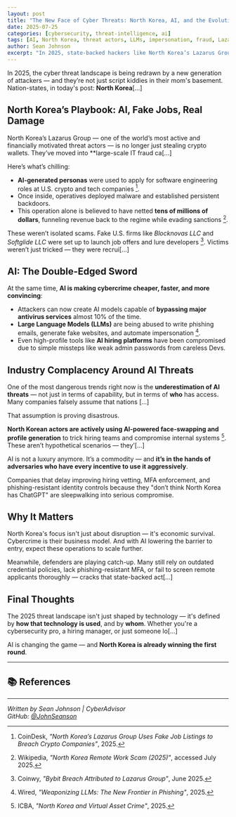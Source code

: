 ```yaml
---
layout: post
title: "The New Face of Cyber Threats: North Korea, AI, and the Evolution of State-Sponsored Hacking"
date: 2025-07-25
categories: [cybersecurity, threat-intelligence, ai]
tags: [AI, North Korea, threat actors, LLMs, impersonation, fraud, Lazarus]
author: Sean Johnson
excerpt: "In 2025, state-backed hackers like North Korea’s Lazarus Group are using AI to scale attacks, deceive hiring teams, and fund regimes. The threat isn't theoretical — it's happening now."
---
```


In 2025, the cyber threat landscape is being redrawn by a new generation of attackers — and they’re not just script kiddies in their mom's basement. Nation-states, in today's post: **North Korea**[...]

## North Korea’s Playbook: AI, Fake Jobs, Real Damage

North Korea’s Lazarus Group — one of the world’s most active and financially motivated threat actors — is no longer just stealing crypto wallets. They’ve moved into **large-scale IT fraud ca[...]

Here’s what’s chilling:
- **AI-generated personas** were used to apply for software engineering roles at U.S. crypto and tech companies [^2].
- Once inside, operatives deployed malware and established persistent backdoors.
- This operation alone is believed to have netted **tens of millions of dollars**, funneling revenue back to the regime while evading sanctions [^3].

These weren’t isolated scams. Fake U.S. firms like *Blocknovas LLC* and *Softglide LLC* were set up to launch job offers and lure developers [^4]. Victims weren’t just tricked — they were recrui[...]

## AI: The Double-Edged Sword

At the same time, **AI is making cybercrime cheaper, faster, and more convincing**:
- Attackers can now create AI models capable of **bypassing major antivirus services** almost 10% of the time.
- **Large Language Models (LLMs)** are being abused to write phishing emails, generate fake websites, and automate impersonation [^6].
- Even high-profile tools like **AI hiring platforms** have been compromised due to simple missteps like weak admin passwords from careless Devs.

## Industry Complacency Around AI Threats

One of the most dangerous trends right now is the **underestimation of AI threats** — not just in terms of capability, but in terms of **who** has access. Many companies falsely assume that nations [...]

That assumption is proving disastrous.

**North Korean actors are actively using AI-powered face-swapping and profile generation** to trick hiring teams and compromise internal systems [^1]. These aren’t hypothetical scenarios — they’[...]

AI is not a luxury anymore. It’s a commodity — and **it’s in the hands of adversaries who have every incentive to use it aggressively**.

Companies that delay improving hiring vetting, MFA enforcement, and phishing-resistant identity controls because they "don’t think North Korea has ChatGPT" are sleepwalking into serious compromise.

## Why It Matters

North Korea's focus isn't just about disruption — it's economic survival. Cybercrime is their business model. And with AI lowering the barrier to entry, expect these operations to scale further.

Meanwhile, defenders are playing catch-up. Many still rely on outdated credential policies, lack phishing-resistant MFA, or fail to screen remote applicants thoroughly — cracks that state-backed act[...]

## Final Thoughts

The 2025 threat landscape isn't just shaped by technology — it's defined by **how that technology is used**, and by **whom**. Whether you're a cybersecurity pro, a hiring manager, or just someone lo[...]

AI is changing the game — and **North Korea is already winning the first round**.

---

## 📚 References

[^1]: ICBA, *"North Korea and Virtual Asset Crime"*, 2025.  
[^2]: CoinDesk, *"North Korea’s Lazarus Group Uses Fake Job Listings to Breach Crypto Companies"*, 2025.  
[^3]: Wikipedia, *"North Korea Remote Work Scam (2025)"*, accessed July 2025.  
[^4]: Coinwy, *"Bybit Breach Attributed to Lazarus Group"*, June 2025.  
[^5]: Cybersecurity Threat Landscape Summary – 2025, OpenAI ChatGPT internal briefing.  
[^6]: Wired, *"Weaponizing LLMs: The New Frontier in Phishing"*, 2025.  
[^7]: The Guardian, *"AI Hiring Systems Breached in Global Job Scam"*, May 2025.

---

*Written by Sean Johnson | CyberAdvisor*  
*GitHub: [@JohnSeanson](https://github.com/JohnSeanson)*  
